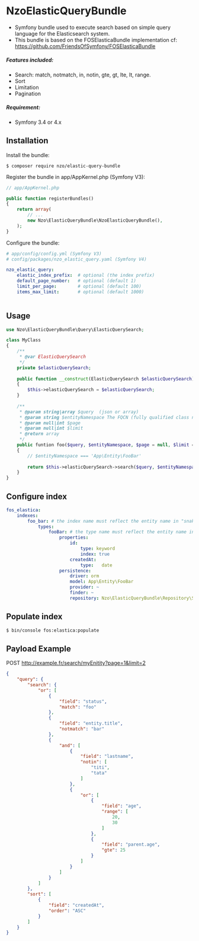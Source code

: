 NzoElasticQueryBundle
=====================

- Symfony bundle used to execute search based on simple query language for the Elasticsearch system.
- This bundle is based on the FOSElasticaBundle implementation cf: https://github.com/FriendsOfSymfony/FOSElasticaBundle

##### Features included:
- Search: match, notmatch, in, notin, gte, gt, lte, lt, range.
- Sort
- Limitation
- Pagination


##### Requirement:

- Symfony 3.4 or 4.x


Installation
------------

Install the bundle:

```
$ composer require nzo/elastic-query-bundle
```

Register the bundle in app/AppKernel.php (Symfony V3):

``` php
// app/AppKernel.php

public function registerBundles()
{
    return array(
        // ...
        new Nzo\ElasticQueryBundle\NzoElasticQueryBundle(),
    );
}
```

Configure the bundle:

``` yml
# app/config/config.yml (Symfony V3)
# config/packages/nzo_elastic_query.yaml (Symfony V4)

nzo_elastic_query:
    elastic_index_prefix:  # optional (the index prefix)
    default_page_number:   # optional (default 1)
    limit_per_page:        # optional (default 100)
    items_max_limit:       # optional (default 1000)
    
```

Usage
-----
```php
use Nzo\ElasticQueryBundle\Query\ElasticQuerySearch;

class MyClass
{
    /**
     * @var ElasticQuerySearch
     */
    private $elasticQuerySearch;
    
    public function __construct(ElasticQuerySearch $elasticQuerySearch)
    {
        $this->elasticQuerySearch = $elasticQuerySearch;
    }
    
    /**
     * @param string|array $query  (json or array)
     * @param string $entityNamespace The FQCN (fully qualified class name) of the entity to execute the search on.
     * @param null|int $page
     * @param null|int $limit
     * @return array
     */
    public funtion foo($query, $entityNamespace, $page = null, $limit = null)
    {
        // $entityNamespace === 'App\Entity\FooBar'
        
        return $this->elasticQuerySearch->search($query, $entityNamespace, $page, $limit);
    }
}
```

Configure index
---------------
```yaml
fos_elastica:
    indexes:
        foo_bar: # the index name must reflect the entity name in "snake_case", exp: foo_bar
            types:
                fooBar: # the type name must reflect the entity name in "camelCase", exp: fooBar
                    properties:
                        id:
                            type: keyword
                            index: true
                        createdAt:
                            type:   date
                    persistence:
                        driver: orm
                        model: App\Entity\FooBar
                        provider: ~
                        finder: ~
                        repository: Nzo\ElasticQueryBundle\Repository\SearchRepository
```

Populate index
--------------
```bash
$ bin/console fos:elastica:populate
```

Payload Example
---------------

POST  http://example.fr/search/myEnitity?page=1&limit=2

```json
{
    "query": {
        "search": {
            "or": [
                {
                    "field": "status",
                    "match": "foo"
                },
                {
                    "field": "entity.title",
                    "notmatch": "bar"
                },
                {
                    "and": [
                        {
                            "field": "lastname",
                            "notin": [
                                "titi",
                                "tata"
                            ]
                        },
                        {
                            "or": [
                                {
                                    "field": "age",
                                    "range": [
                                        20,
                                        30
                                    ]
                                },
                                {
                                    "field": "parent.age",
                                    "gte": 25
                                }
                            ]
                        }
                    ]
                }
            ]
        },
        "sort": [
            {
                "field": "createdAt",
                "order": "ASC"
            }
        ]
    }
}
```

